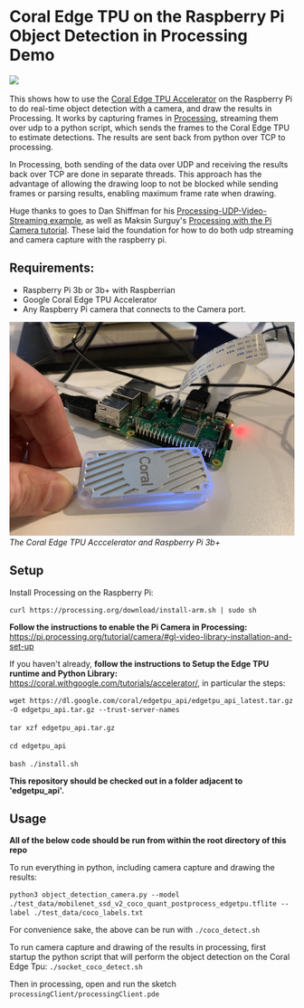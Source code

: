 # Coral Edge TPU on the Raspberry Pi Object Detection in Processing Demo

![](fullscreen.gif)

This shows how to use the [Coral Edge TPU Accelerator](https://coral.withgoogle.com/) on the Raspberry Pi to do real-time object detection 
with a camera, and draw the results in Processing.  It works by capturing frames in [Processing,](https://processing.org/)
streaming them over udp to a python script, which sends the frames to the Coral Edge TPU to estimate
detections.  The results are sent back from python over TCP to processing.

In Processing, both sending of the data over UDP and receiving the results back over TCP are done in separate threads.
This approach has the advantage of allowing the drawing loop to not be blocked while sending frames or parsing results, enabling
maximum frame rate when drawing.

Huge thanks to goes to Dan Shiffman for his  [Processing-UDP-Video-Streaming example](https://github.com/shiffman/Processing-UDP-Video-Streaming), as well as Maksin Surguy's [Processing with the Pi Camera tutorial](https://pi.processing.org/tutorial/camera/).  These laid the foundation for how to do both udp streaming and camera capture with the raspberry pi.

## Requirements:

* Raspberry Pi 3b or 3b+ with Raspberrian
* Google Coral Edge TPU Accelerator
* Any Raspberry Pi camera that connects to the Camera port.

![](./coral.jpg)
*The Coral Edge TPU Acccelerator and Raspberry Pi 3b+*

## Setup 

Install Processing on the Raspberry Pi:

    curl https://processing.org/download/install-arm.sh | sudo sh

**Follow the instructions to enable the Pi Camera in Processing:**
https://pi.processing.org/tutorial/camera/#gl-video-library-installation-and-set-up

If you haven't already, **follow the instructions to Setup the Edge TPU runtime and Python Library:**
https://coral.withgoogle.com/tutorials/accelerator/, in particular the steps:

    wget https://dl.google.com/coral/edgetpu_api/edgetpu_api_latest.tar.gz -O edgetpu_api.tar.gz --trust-server-names

    tar xzf edgetpu_api.tar.gz

    cd edgetpu_api

    bash ./install.sh

**This repository should be checked out in a folder adjacent to 'edgetpu_api'.**

## Usage

**All of the below code should be run from within the root directory of this repo**

To run everything in python, including camera capture and drawing the results:

    python3 object_detection_camera.py --model ./test_data/mobilenet_ssd_v2_coco_quant_postprocess_edgetpu.tflite --label ./test_data/coco_labels.txt

For convenience sake, the above can be run with `./coco_detect.sh`

To run camera capture and drawing of the results in processing, first startup the python script that will perform the object detection on the Coral Edge Tpu:
    `./socket_coco_detect.sh`

Then in processing, open and run the sketch  `processingClient/processingClient.pde`